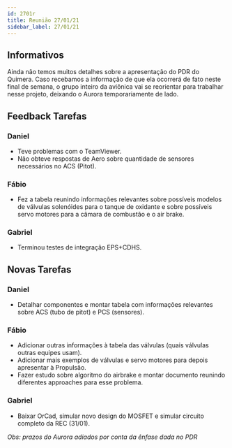 ```yaml
---
id: 2701r
title: Reunião 27/01/21
sidebar_label: 27/01/21
---
```


## Informativos
Ainda não temos muitos detalhes sobre a apresentação do PDR do Quimera. Caso recebamos a informação de que ela ocorrerá de fato neste final de semana, o grupo inteiro da aviônica vai se reorientar para trabalhar nesse projeto, deixando o Aurora temporariamente de lado.

## Feedback Tarefas
### Daniel
- Teve problemas com o TeamViewer.
- Não obteve respostas de Aero sobre quantidade de sensores necessários no ACS (Pitot).

### Fábio
- Fez a tabela reunindo informações relevantes sobre possíveis modelos de válvulas solenóides para o tanque de oxidante e sobre possíveis servo motores para a câmara de combustão e o air brake.

### Gabriel
- Terminou testes de integração EPS+CDHS.

## Novas Tarefas
### Daniel
- Detalhar componentes e montar tabela com informações relevantes sobre ACS (tubo de pitot) e PCS (sensores).

### Fábio
- Adicionar outras informações à tabela das válvulas (quais válvulas outras equipes usam).
- Adicionar mais exemplos de válvulas e servo motores para depois apresentar à Propulsão.
- Fazer estudo sobre algoritmo do airbrake e montar documento reunindo diferentes approaches para esse problema.

### Gabriel
- Baixar OrCad, simular novo design do MOSFET e simular circuito completo da REC (31/01).

*Obs: prazos do Aurora adiados por conta da ênfase dada no PDR*